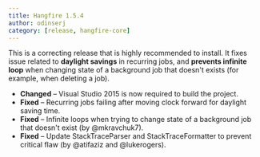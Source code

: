 ```yaml
---
title: Hangfire 1.5.4
author: odinserj
category: [release, hangfire-core]
---
```


This is a correcting release that is highly recommended to install. It fixes issue related to **daylight savings** in recurring jobs, and **prevents infinite loop** when changing state of a background job that doesn't exists (for example, when deleting a job). 

* **Changed** – Visual Studio 2015 is now required to build the project.
* **Fixed** – Recurring jobs failing after moving clock forward for daylight saving time.
* **Fixed** – Infinite loops when trying to change state of a background job that doesn't exist (by @mkravchuk7).
* **Fixed** – Update StackTraceParser and StackTraceFormatter to prevent critical flaw (by @atifaziz and @lukerogers).
